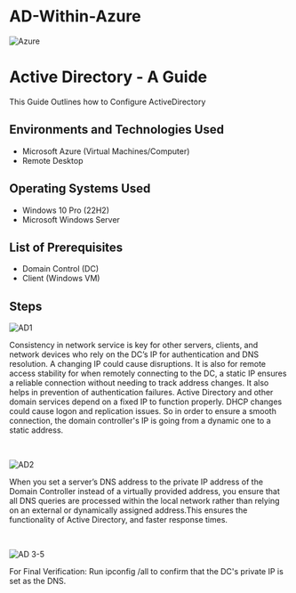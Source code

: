 # AD-Within-Azure
<p align="center">
  
![Azure](https://github.com/user-attachments/assets/86350ec7-d80e-4912-b9af-52d7a51cf3a9)

</p>

<h1>Active Directory - A Guide</h1>
This Guide Outlines how to Configure ActiveDirectory <br />

<h2>Environments and Technologies Used</h2>

- Microsoft Azure (Virtual Machines/Computer)
- Remote Desktop

<h2>Operating Systems Used </h2>

- Windows 10 Pro</b> (22H2)
- Microsoft Windows Server

<h2>List of Prerequisites</h2>

- Domain Control (DC)
- Client (Windows VM)
  
<h2>Steps</h2>

<p>
  

![AD1](https://github.com/user-attachments/assets/db084b17-6241-4e67-a13c-88915441bac0)

</p>
<p>
Consistency in network service is key
for other servers, clients, and network devices who rely on the DC’s IP for authentication and DNS resolution. A changing IP could cause disruptions.
It is also for remote access stability
for when remotely connecting to the DC, a static IP ensures a reliable connection without needing to track address changes.
It also helps in prevention of authentication failures.
Active Directory and other domain services depend on a fixed IP to function properly. DHCP changes could cause logon and replication issues. So in order to ensure a smooth connection, the domain controller's IP is going from a dynamic one to a static address.

</p>
<br />
<p>

![AD2](https://github.com/user-attachments/assets/d8a58363-43af-430b-b14f-4c918d5ca95e)


</p>
<p>
When you set a server’s DNS address to the private IP address of the Domain Controller instead of a virtually provided address, you ensure that all DNS queries are processed within the local network rather than relying on an external or dynamically assigned address.This ensures the functionality of Active Directory, and faster response times. </p>
<br />
<p>


![AD 3-5](https://github.com/user-attachments/assets/7036e6f5-f94d-4c37-8a09-3bde20684bf3)


</p>
<p>
For Final Verification:
Run ipconfig /all to confirm that the DC's private IP is set as the DNS.
</p>
<br />

